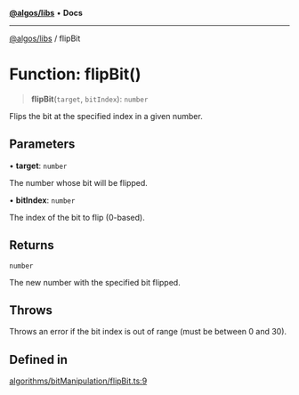 [**@algos/libs**](../README.md) • **Docs**

***

[@algos/libs](../globals.md) / flipBit

# Function: flipBit()

> **flipBit**(`target`, `bitIndex`): `number`

Flips the bit at the specified index in a given number.

## Parameters

• **target**: `number`

The number whose bit will be flipped.

• **bitIndex**: `number`

The index of the bit to flip (0-based).

## Returns

`number`

The new number with the specified bit flipped.

## Throws

Throws an error if the bit index is out of range (must be between 0 and 30).

## Defined in

[algorithms/bitManipulation/flipBit.ts:9](https://bitbucket.org/vladbasin/algos/src/5a7ff036d2baf511556b0e58f1b60a1888b2ff2f/libs/algos/src/lib/algorithms/bitManipulation/flipBit.ts#lines-9)
